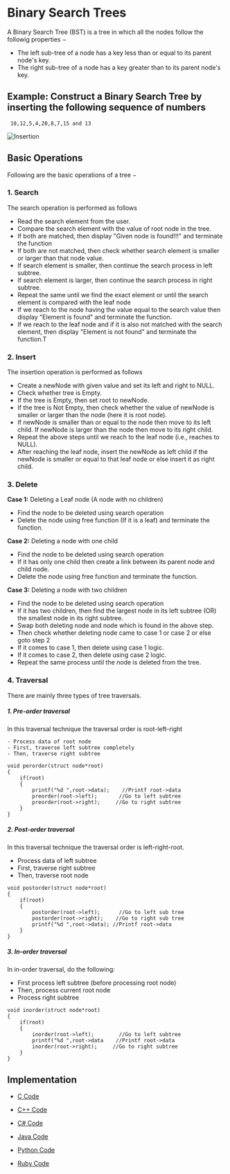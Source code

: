 # Binary Search Trees

A Binary Search Tree (BST) is a tree in which all the nodes follow the followig properties −

- The left sub-tree of a node has a key less than or equal to its parent node's key.
- The right sub-tree of a node has a key greater than to its parent node's key.

## Example: Construct a Binary Search Tree by inserting the following sequence of numbers

     10,12,5,4,20,8,7,15 and 13
     
![Insertion](http://btechsmartclass.com/data_structures/ds_images/BST%20Construction.png)


## Basic Operations

Following are the basic operations of a tree −

### 1. Search 
 
 The search operation is performed as follows

- Read the search element from the user.
- Compare the search element with the value of root node in the tree.
- If both are matched, then display "Given node is found!!!" and terminate the function
- If both are not matched, then check whether search element is smaller or larger than that node value.
- If search element is smaller, then continue the search process in left subtree.
- If search element is larger, then continue the search process in right subtree.
- Repeat the same until we find the exact element or until the search element is compared with the leaf node
- If we reach to the node having the value equal to the search value then display "Element is found" and terminate the function.
- If we reach to the leaf node and if it is also not matched with the search element, then display "Element is not found" and terminate the function.T

### 2. Insert 

The insertion operation is performed as follows

- Create a newNode with given value and set its left and right to NULL.
- Check whether tree is Empty.
- If the tree is Empty, then set root to newNode.
- If the tree is Not Empty, then check whether the value of newNode is smaller or larger than the node (here it is root node).
- If newNode is smaller than or equal to the node then move to its left child. If newNode is larger than the node then move to its right child.
- Repeat the above steps until we reach to the leaf node (i.e., reaches to NULL).
- After reaching the leaf node, insert the newNode as left child if the newNode is smaller or equal to that leaf node or else insert it as right child.

### 3. Delete

**Case 1:**  Deleting a Leaf node (A node with no children)

  - Find the node to be deleted using search operation
  - Delete the node using free function (If it is a leaf) and terminate the function.

**Case 2:** Deleting a node with one child

  - Find the node to be deleted using search operation
  - If it has only one child then create a link between its parent node and child node.
  - Delete the node using free function and terminate the function.

**Case 3:** Deleting a node with two children

  - Find the node to be deleted using search operation
  - If it has two children, then find the largest node in its left subtree (OR) the smallest node in its right subtree.
  - Swap both deleting node and node which is found in the above step.
  - Then check whether deleting node came to case 1 or case 2 or else goto step 2
  - If it comes to case 1, then delete using case 1 logic.
  - If it comes to case 2, then delete using case 2 logic.
  - Repeat the same process until the node is deleted from the tree.
  
### 4. Traversal

There are mainly three types of tree traversals.

 ##### 1. Pre-order traversal

  In this traversal technique the traversal order is root-left-right 
  
    - Process data of root node
    - First, traverse left subtree completely
    - Then, traverse right subtree
 
    void perorder(struct node*root)
    {
        if(root)
        {
            printf("%d ",root->data);    //Printf root->data
            preorder(root->left);       //Go to left subtree
            preorder(root->right);     //Go to right subtree
        }
    }
    
    
  ##### 2. Post-order traversal

  In this traversal technique the traversal order is left-right-root.

   - Process data of left subtree
   - First, traverse right subtree
   - Then, traverse root node
   
    void postorder(struct node*root)
    {
        if(root)
        {
            postorder(root->left);      //Go to left sub tree
            postorder(root->right);    //Go to right sub tree
            printf("%d ",root->data); //Printf root->data
        }
    }
    
    
  ##### 3. In-order traversal

   In in-order traversal, do the following:

   - First process left subtree (before processing root node)
   - Then, process current root node
   - Process right subtree
    
    
    void inorder(struct node*root)
    {
        if(root)
        {
            inorder(root->left);        //Go to left subtree
            printf("%d ",root->data    //Printf root->data
            inorder(root->right);     //Go to right subtree
        }
    }
    


## Implementation

  - [C Code](https://github.com/jainaman224/Algo_Ds_Notes/blob/master/Binary_Search_Trees/BinarySearchTree.c)
  
  - [C++ Code](https://github.com/jainaman224/Algo_Ds_Notes/blob/master/Binary_Search_Trees/BinarySearchTree.cpp)
  
  - [C# Code](https://github.com/jainaman224/Algo_Ds_Notes/blob/master/Binary_Search_Trees/BinarySearchTree.cs)
  
  - [Java Code](https://github.com/jainaman224/Algo_Ds_Notes/blob/master/Binary_Search_Trees/BinarySearchTree.java)
  
  - [Python Code](https://github.com/jainaman224/Algo_Ds_Notes/blob/master/Binary_Search_Trees/BinarySearchTree.py)
  
  - [Ruby Code](https://github.com/jainaman224/Algo_Ds_Notes/blob/master/Binary_Search_Trees/BinarySearchTree.rb)
